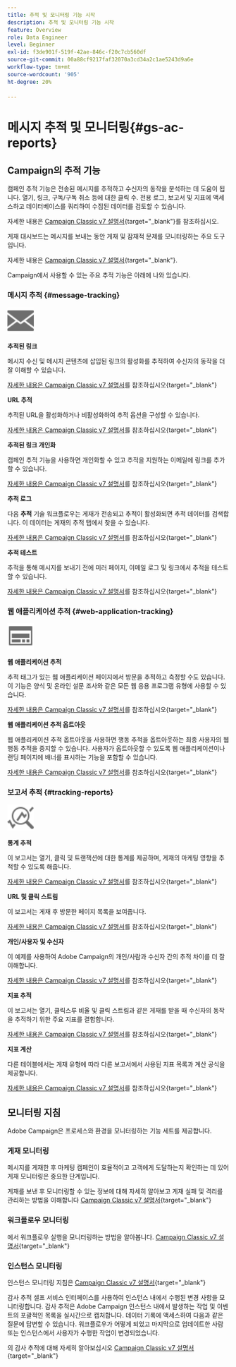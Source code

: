 ```yaml
---
title: 추적 및 모니터링 기능 시작
description: 추적 및 모니터링 기능 시작
feature: Overview
role: Data Engineer
level: Beginner
exl-id: f3de901f-519f-42ae-846c-f20c7cb560df
source-git-commit: 00a88cf9217faf32070a3cd34a2c1ae5243d9a6e
workflow-type: tm+mt
source-wordcount: '905'
ht-degree: 20%

---
```


# 메시지 추적 및 모니터링{#gs-ac-reports}

## Campaign의 추적 기능

캠페인 추적 기능은 전송된 메시지를 추적하고 수신자의 동작을 분석하는 데 도움이 됩니다. 열기, 링크, 구독/구독 취소 등에 대한 클릭 수. 전용 로그, 보고서 및 지표에 액세스하고 데이터베이스를 쿼리하여 수집된 데이터를 검토할 수 있습니다.

자세한 내용은 [Campaign Classic v7 설명서](https://experienceleague.adobe.com/docs/campaign-classic/using/getting-started/profile-management/editing-a-profile.html?lang=en#tracking-tab){target=&quot;_blank&quot;}를 참조하십시오.

게재 대시보드는 메시지를 보내는 동안 게재 및 잠재적 문제를 모니터링하는 주요 도구입니다.

자세한 내용은 [Campaign Classic v7 설명서](https://experienceleague.adobe.com/docs/campaign-classic/using/sending-messages/monitoring-deliveries/delivery-dashboard.html?lang=en#sending-messages){target=&quot;_blank&quot;}.

Campaign에서 사용할 수 있는 주요 추적 기능은 아래에 나와 있습니다.

### 메시지 추적 {#message-tracking}

<img src="assets/do-not-localize/icon-message-tracking.svg" width="60px">

**추적된 링크**

메시지 수신 및 메시지 콘텐츠에 삽입된 링크의 활성화를 추적하여 수신자의 동작을 더 잘 이해할 수 있습니다.

[자세한 내용은 Campaign Classic v7 설명서](https://experienceleague.adobe.com/docs/campaign-classic/using/sending-messages/tracking-messages/how-to-configure-tracked-links.html?lang=en#sending-messages)를 참조하십시오{target=&quot;_blank&quot;}

**URL 추적**

추적된 URL을 활성화하거나 비활성화하여 추적 옵션을 구성할 수 있습니다.

[자세한 내용은 Campaign Classic v7 설명서](https://experienceleague.adobe.com/docs/campaign-classic/using/sending-messages/tracking-messages/personalizing-url-tracking.html?lang=en#sending-messages)를 참조하십시오{target=&quot;_blank&quot;}


**추적된 링크 개인화**

캠페인 추적 기능을 사용하면 개인화할 수 있고 추적을 지원하는 이메일에 링크를 추가할 수 있습니다.

[자세한 내용은 Campaign Classic v7 설명서](https://experienceleague.adobe.com/docs/campaign-classic/using/sending-messages/tracking-messages/tracking-personalized-links/tracking-personalized-links.html?lang=en#sending-messages)를 참조하십시오{target=&quot;_blank&quot;}

**추적 로그**

다음 **추적** 기술 워크플로우는 게재가 전송되고 추적이 활성화되면 추적 데이터를 검색합니다. 이 데이터는 게재의 추적 탭에서 찾을 수 있습니다.

[자세한 내용은 Campaign Classic v7 설명서](https://experienceleague.adobe.com/docs/campaign-classic/using/sending-messages/tracking-messages/accessing-the-tracking-logs.html?lang=en#sending-messages)를 참조하십시오{target=&quot;_blank&quot;}

**추적 테스트**

추적을 통해 메시지를 보내기 전에 미러 페이지, 이메일 로그 및 링크에서 추적을 테스트할 수 있습니다.

[자세한 내용은 Campaign Classic v7 설명서](https://experienceleague.adobe.com/docs/campaign-classic/using/sending-messages/tracking-messages/testing-tracking.html?lang=en#sending-messages)를 참조하십시오{target=&quot;_blank&quot;}

### 웹 애플리케이션 추적 {#web-application-tracking}

<img src="assets/do-not-localize/icon-web-app.svg" width="60px">

**웹 애플리케이션 추적**

추적 태그가 있는 웹 애플리케이션 페이지에서 방문을 추적하고 측정할 수도 있습니다. 이 기능은 양식 및 온라인 설문 조사와 같은 모든 웹 응용 프로그램 유형에 사용할 수 있습니다.

[자세한 내용은 Campaign Classic v7 설명서](https://experienceleague.adobe.com/docs/campaign-classic/using/designing-content/web-applications/tracking-a-web-application.html?lang=en#designing-content)를 참조하십시오{target=&quot;_blank&quot;}

**웹 애플리케이션 추적 옵트아웃**

웹 애플리케이션 추적 옵트아웃을 사용하면 행동 추적을 옵트아웃하는 최종 사용자의 웹 행동 추적을 중지할 수 있습니다. 사용자가 옵트아웃할 수 있도록 웹 애플리케이션이나 랜딩 페이지에 배너를 표시하는 기능을 포함할 수 있습니다.

[자세한 내용은 Campaign Classic v7 설명서](https://experienceleague.adobe.com/docs/campaign-classic/using/designing-content/web-applications/web-application-tracking-opt-out.html?lang=en#designing-content)를 참조하십시오{target=&quot;_blank&quot;}

### 보고서 추적 {#tracking-reports}

<img src="assets/do-not-localize/icon_monitor.svg" width="60px">

**통계 추적**

이 보고서는 열기, 클릭 및 트랜잭션에 대한 통계를 제공하며, 게재의 마케팅 영향을 추적할 수 있도록 해줍니다.

[자세한 내용은 Campaign Classic v7 설명서](https://experienceleague.adobe.com/docs/campaign-classic/using/sending-messages/tracking-messages/about-message-tracking.html?lang=en#tracking-reports)를 참조하십시오{target=&quot;_blank&quot;}

**URL 및 클릭 스트림**

이 보고서는 게재 후 방문한 페이지 목록을 보여줍니다.

[자세한 내용은 Campaign Classic v7 설명서](https://experienceleague.adobe.com/docs/campaign-classic/using/reporting/reports-on-deliveries/delivery-reports.html?lang=en#urls-and-click-streams)를 참조하십시오{target=&quot;_blank&quot;}

**개인/사용자 및 수신자**

이 예제를 사용하여 Adobe Campaign의 개인/사람과 수신자 간의 추적 차이를 더 잘 이해합니다.

[자세한 내용은 Campaign Classic v7 설명서](https://experienceleague.adobe.com/docs/campaign-classic/using/reporting/reports-on-deliveries/person-people-recipients.html?lang=en#reporting)를 참조하십시오{target=&quot;_blank&quot;}

**지표 추적**

이 보고서는 열기, 클릭스루 비율 및 클릭 스트림과 같은 게재를 받을 때 수신자의 동작을 추적하기 위한 주요 지표를 결합합니다.

[자세한 내용은 Campaign Classic v7 설명서](https://experienceleague.adobe.com/docs/campaign-classic/using/reporting/reports-on-deliveries/delivery-reports.html?lang=en#reporting)를 참조하십시오{target=&quot;_blank&quot;}

**지표 계산**

다른 테이블에서는 게재 유형에 따라 다른 보고서에서 사용된 지표 목록과 계산 공식을 제공합니다.

[자세한 내용은 Campaign Classic v7 설명서](https://experienceleague.adobe.com/docs/campaign-classic/using/reporting/reports-on-deliveries/indicator-calculation.html?lang=en#reporting)를 참조하십시오{target=&quot;_blank&quot;}

## 모니터링 지침

Adobe Campaign은 프로세스와 환경을 모니터링하는 기능 세트를 제공합니다.

### 게재 모니터링

메시지를 게재한 후 마케팅 캠페인이 효율적이고 고객에게 도달하는지 확인하는 데 있어 게재 모니터링은 중요한 단계입니다.

게재를 보낸 후 모니터링할 수 있는 정보에 대해 자세히 알아보고 게재 실패 및 격리를 관리하는 방법을 이해합니다 [Campaign Classic v7 설명서](https://experienceleague.adobe.com/docs/campaign-classic/using/sending-messages/monitoring-deliveries/about-delivery-monitoring.html?lang=en#sending-messages){target=&quot;_blank&quot;}

### 워크플로우 모니터링

에서 워크플로우 실행을 모니터링하는 방법을 알아봅니다.  [Campaign Classic v7 설명서](https://experienceleague.adobe.com/docs/campaign-classic/using/automating-with-workflows/monitoring-workflows/monitoring-workflow-execution.html?lang=en#automating-with-workflows){target=&quot;_blank&quot;}

### 인스턴스 모니터링

인스턴스 모니터링 지침은 [Campaign Classic v7 설명서](https://experienceleague.adobe.com/docs/campaign-classic/using/monitoring-campaign-classic/introduction/monitoring-guidelines.html?lang=en#monitoring-campaign-classic){target=&quot;_blank&quot;}

감사 추적 셀프 서비스 인터페이스를 사용하여 인스턴스 내에서 수행된 변경 사항을 모니터링합니다. 감사 추적은 Adobe Campaign 인스턴스 내에서 발생하는 작업 및 이벤트의 포괄적인 목록을 실시간으로 캡처합니다. 데이터 기록에 액세스하여 다음과 같은 질문에 답변할 수 있습니다. 워크플로우가 어떻게 되었고 마지막으로 업데이트한 사람 또는 인스턴스에서 사용자가 수행한 작업이 변경되었습니다.

의 감사 추적에 대해 자세히 알아보십시오  [Campaign Classic v7 설명서](https://experienceleague.adobe.com/docs/campaign-classic/using/monitoring-campaign-classic/production-procedures/audit-trail.html?lang=en#accessing-audit-trail){target=&quot;_blank&quot;}
